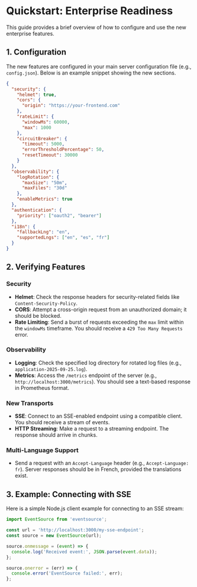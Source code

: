 # Quickstart: Enterprise Readiness

This guide provides a brief overview of how to configure and use the new enterprise features.

## 1. Configuration

The new features are configured in your main server configuration file (e.g., `config.json`). Below is an example snippet showing the new sections.

```json
{
  "security": {
    "helmet": true,
    "cors": {
      "origin": "https://your-frontend.com"
    },
    "rateLimit": {
      "windowMs": 60000,
      "max": 1000
    },
    "circuitBreaker": {
      "timeout": 5000,
      "errorThresholdPercentage": 50,
      "resetTimeout": 30000
    }
  },
  "observability": {
    "logRotation": {
      "maxSize": "50m",
      "maxFiles": "30d"
    },
    "enableMetrics": true
  },
  "authentication": {
    "priority": ["oauth2", "bearer"]
  },
  "i18n": {
    "fallbackLng": "en",
    "supportedLngs": ["en", "es", "fr"]
  }
}
```

## 2. Verifying Features

### Security
- **Helmet**: Check the response headers for security-related fields like `Content-Security-Policy`.
- **CORS**: Attempt a cross-origin request from an unauthorized domain; it should be blocked.
- **Rate Limiting**: Send a burst of requests exceeding the `max` limit within the `windowMs` timeframe. You should receive a `429 Too Many Requests` error.

### Observability
- **Logging**: Check the specified log directory for rotated log files (e.g., `application-2025-09-25.log`).
- **Metrics**: Access the `/metrics` endpoint of the server (e.g., `http://localhost:3000/metrics`). You should see a text-based response in Prometheus format.

### New Transports
- **SSE**: Connect to an SSE-enabled endpoint using a compatible client. You should receive a stream of events.
- **HTTP Streaming**: Make a request to a streaming endpoint. The response should arrive in chunks.

### Multi-Language Support
- Send a request with an `Accept-Language` header (e.g., `Accept-Language: fr`). Server responses should be in French, provided the translations exist.

## 3. Example: Connecting with SSE

Here is a simple Node.js client example for connecting to an SSE stream:

```javascript
import EventSource from 'eventsource';

const url = 'http://localhost:3000/my-sse-endpoint';
const source = new EventSource(url);

source.onmessage = (event) => {
  console.log('Received event:', JSON.parse(event.data));
};

source.onerror = (err) => {
  console.error('EventSource failed:', err);
};
```
